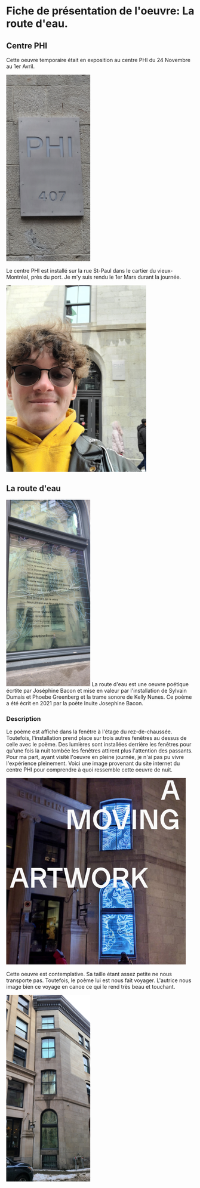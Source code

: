 # Fiche de présentation de l'oeuvre: La route d'eau.

## Centre PHI
Cette oeuvre temporaire était en exposition au centre PHI du 24 Novembre au 1er Avril.

<img src="media/entree_phi.jpg" height="500">

Le centre PHI est installé sur la rue St-Paul dans le cartier du vieux-Montréal, près du port. Je m'y suis rendu le 1er Mars durant la journée.

<img src="media/photo_moi_phi.jpg" height="500">

## La route d'eau
<img src="media/fenetre_1_poeme.jpg" height="500">
La route d'eau est une oeuvre poétique écrtite par Joséphine Bacon et mise en valeur par l'installation de Sylvain Dumais et Phoebe Greenberg et la trame sonore de Kelly Nunes. Ce poème a été écrit en 2021 par la poète Inuite Josephine Bacon.

### Description
Le poème est affiché dans la fenêtre à l'étage du rez-de-chaussée. Toutefois, l'installation prend place sur trois autres fenêtres au dessus de celle avec le poème. Des lumières sont installées derrière les fenêtres pour qu'une fois la nuit tombée les fenêtres attirent plus l'attention des passants. Pour ma part, ayant visité l'oeuvre en pleine journée, je n'ai pas pu vivre l'expérience pleinement. Voici une image provenant du site internet du centre PHI pour comprendre à quoi ressemble cette oeuvre de nuit.

<img src="media/phi_nuit.jpg" height="500">

Cette oeuvre est contemplative. Sa taille étant assez petite ne nous transporte pas. Toutefois, le poème lui est nous fait voyager. L'autrice nous image bien ce voyage en canoe ce qui le rend très beau et touchant.

<img src="media/fenetres_ensembles.jpg" height="500">

